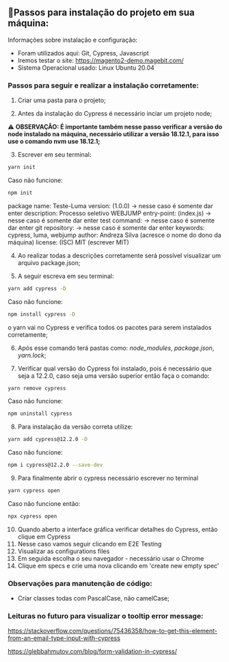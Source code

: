 ## 📍Passos para instalação do projeto em sua máquina: 

Informações sobre instalação e configuração: 
* Foram utilizados aqui: Git, Cypress, Javascript 
* Iremos testar o site: https://magento2-demo.magebit.com/
* Sistema Operacional usado: Linux Ubuntu 20.04
### Passos para seguir e realizar a instalação corretamente: 

1. Criar uma pasta para o projeto;

2. Antes da instalação do Cypress é necessário inciar um projeto node;

⚠️ **OBSERVAÇÃO: É importante também nesse passo verificar a versão do node instalado na máquina, necessário utilizar a versão 18.12.1, para isso use o comando nvm use 18.12.1;**

3. Escrever em seu terminal: 
```sh
yarn init
```

Caso não funcione:
```sh
npm init 
```

package name: Teste-Luma
version: (1.0.0) -> nesse caso é somente dar enter
description: Processo seletivo WEBJUMP
entry-point: (index.js) -> nesse caso é somente dar enter
test command: -> nesse caso é somente dar enter
git repository: -> nesse caso é somente dar enter
keywords: cypress, luma, webjump
author: Andreza Silva (acresce o nome do dono da máquina)
license: (ISC) MIT (escrever MIT)

4. Ao realizar todas a descrições corretamente será possível visualizar um arquivo package.json;

5. A seguir escreva em seu terminal: 

```sh
yarn add cypress -D
```

Caso não funcione:
```sh
npm install cypress -D
```

o yarn vai no Cypress e verifica todos os pacotes para serem instalados corretamente;

6. Após esse comando terá pastas como: *node_modules*, *package.json*, *yarn.lock*;

7. Verificar qual versão do Cypress foi instalado, pois é necessário que seja a 12.2.0, caso seja uma versão superior então faça o comando: 

```sh
yarn remove cypress
```

Caso não funcione:
```sh
npm uninstall cypress
```

8. Para instalação da versão correta utilize:
```sh
yarn add cypress@12.2.0 -D
```

Caso não funcione:
```sh
npm i cypress@12.2.0 --save-dev
```

9. Para finalmente abrir o cypress necessário escrever no terminal
```sh
yarn cypress open 
```
Caso não funcione então:

```sh
npx cypress open
```

10. Quando aberto a interface gráfica verificar detalhes do Cypress, então clique em Cypress
11. Nesse caso vamos seguir clicando em E2E Testing
12. Visualizar as configurations files 
13. Em seguida escolha o seu navegador - necessário usar o Chrome 
14. Clique em specs e crie uma nova clicando em 'create new empty spec'


### Observações para manutenção de código:
- Criar classes todas com PascalCase, não camelCase;


### Leituras no futuro para visualizar o tooltip error message:
https://stackoverflow.com/questions/75436358/how-to-get-this-element-from-an-email-type-input-with-cypress

https://glebbahmutov.com/blog/form-validation-in-cypress/